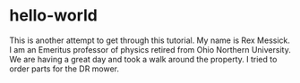 # hello-world
This is another attempt to get through this tutorial.
My name is Rex Messick. I am an Emeritus professor of physics retired from Ohio Northern University.
We are having a great day and took a walk around the property. I tried to order parts for the DR mower.
